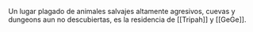 Un lugar plagado de animales salvajes altamente agresivos, cuevas y dungeons aun no descubiertas, es la residencia de [[Tripah]] y [[GeGe]].